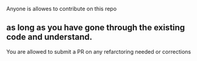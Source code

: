 Anyone is allowes to contribute on this repo 
## as long as you have gone through the existing code and understand.
You are allowed to submit a PR on any refarctoring needed or corrections
